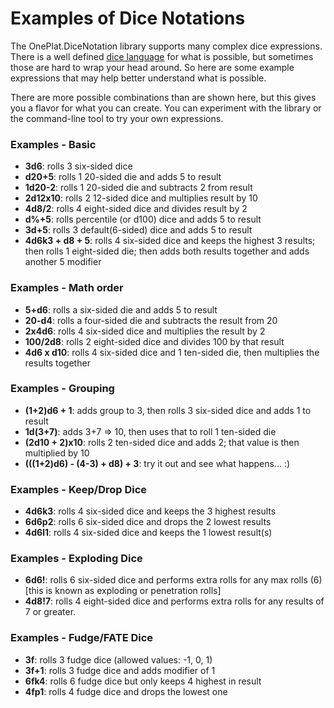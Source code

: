 # Examples of Dice Notations

The OnePlat.DiceNotation library supports many complex dice expressions. There is a well defined [dice language](DiceNotationSpecCurrent.md) for what is possible, but sometimes those are hard to wrap your head around. So here are some example expressions that may help better understand what is possible.

There are more possible combinations than are shown here, but this gives you a flavor for what you can create. You can experiment with the library or the command-line tool to try your own expressions.

### Examples - Basic
* **3d6**: rolls 3 six-sided dice
* **d20+5**: rolls 1 20-sided die and adds 5 to result
* **1d20-2**: rolls 1 20-sided die and subtracts 2 from result
* **2d12x10**: rolls 2 12-sided dice and multiplies result by 10
* **4d8/2**: rolls 4 eight-sided dice and divides result by 2
* **d%+5**: rolls percentile (or d100) dice and adds 5 to result
* **3d+5**: rolls 3 default(6-sided) dice and adds 5 to result
* **4d6k3 + d8 + 5**: rolls 4 six-sided dice and keeps the highest 3 results; then rolls 1 eight-sided die; then adds both results together and adds another 5 modifier 

### Examples - Math order
* **5+d6**: rolls a six-sided die and adds 5 to result
* **20-d4**: rolls a four-sided die and subtracts the result from 20
* **2x4d6**: rolls 4 six-sided dice and multiplies the result by 2
* **100/2d8**: rolls 2 eight-sided dice and divides 100 by that result
* **4d6 x d10**: rolls 4 six-sided dice and 1 ten-sided die, then multiplies the results together

### Examples - Grouping
* **(1+2)d6 + 1**: adds group to 3, then rolls 3 six-sided dice and adds 1 to result
* **1d(3+7)**: adds 3+7 => 10, then uses that to roll 1 ten-sided die
* **(2d10 + 2)x10**: rolls 2 ten-sided dice and adds 2; that value is then multiplied by 10
* **(((1+2)d6) - (4-3) + d8) + 3**: try it out and see what happens... :)

### Examples - Keep/Drop Dice
* **4d6k3**: rolls 4 six-sided dice and keeps the 3 highest results
* **6d6p2**: rolls 6 six-sided dice and drops the 2 lowest results
* **4d6l1**: rolls 4 six-sided dice and keeps the 1 lowest result(s)

### Examples - Exploding Dice
* **6d6!**: rolls 6 six-sided dice and performs extra rolls for any max rolls (6) [this is known as exploding or penetration rolls]
* **4d8!7**: rolls 4 eight-sided dice and performs extra rolls for any results of 7 or greater.

### Examples - Fudge/FATE Dice
* **3f**: rolls 3 fudge dice (allowed values: -1, 0, 1)
* **3f+1**: rolls 3 fudge dice and adds modifier of 1
* **6fk4**: rolls 6 fudge dice but only keeps 4 highest in result
* **4fp1**: rolls 4 fudge dice and drops the lowest one
